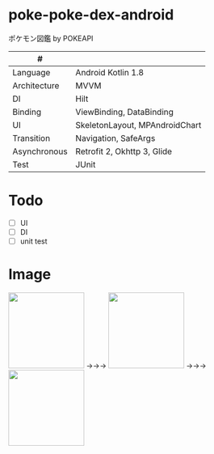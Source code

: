 # poke-poke-dex-android
ポケモン図鑑 by POKEAPI 

| # | |
| ---- |--------------------------|
| Language| Android Kotlin 1.8 |
| Architecture | MVVM |
| DI | Hilt |
| Binding | ViewBinding, DataBinding |
| UI | SkeletonLayout, MPAndroidChart |
| Transition | Navigation, SafeArgs |
| Asynchronous | Retrofit 2, Okhttp 3, Glide |
| Test | JUnit |

# Todo
- [ ] UI
- [ ] DI
- [ ] unit test

# Image
<img width=150 src="https://github.com/kuskyst/poke-poke-dex-android/assets/126965999/fbf8e7ff-8283-4dd5-9c9a-80ac16207e9e">
→→→
<img width=150 src="https://github.com/kuskyst/poke-poke-dex-android/assets/126965999/53ed77c0-c103-4d4c-990b-1ac89a7fdd4f">
→→→
<img width=150 src="https://github.com/kuskyst/poke-poke-dex-android/assets/126965999/d1982ceb-02a5-44ef-add2-296cc24f83ca">

